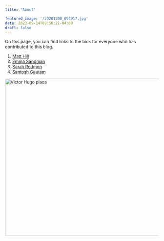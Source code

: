```yaml
---
title: "About"

featured_image: '/20201208_094917.jpg'
date: 2023-09-14T09:56:21-04:00
draft: false
---
```

On this page, you can find links to the bios for everyone who has contributed to this blog.

1. [Matt Hill](/matt_hill)
2. [Emma Sandman](/emma_sandman)
3. [Sarah Redmon](/sarah_redmon)
4. [Santosh Gautam](/santosh_gautam)

<a title="Consuelo Macías Matos, CC BY-SA 4.0 &lt;https://creativecommons.org/licenses/by-sa/4.0&gt;, via Wikimedia Commons" href="https://commons.wikimedia.org/wiki/File:Victor_Hugo_placa.jpg"><img width="512" alt="Victor Hugo placa" src="https://upload.wikimedia.org/wikipedia/commons/thumb/9/91/Victor_Hugo_placa.jpg/512px-Victor_Hugo_placa.jpg"></a>

